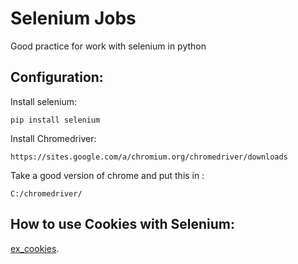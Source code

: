 # Selenium Jobs
Good practice for work with selenium in python

## Configuration:
Install selenium:
```
pip install selenium
```
Install Chromedriver:
```
https://sites.google.com/a/chromium.org/chromedriver/downloads
```
Take a good version of chrome and put this in :
```
C:/chromedriver/
```

## How to use Cookies with Selenium:
[ex_cookies](https://github.com/YonathanGuez/selenium_jobs/ex_cookies/).


   